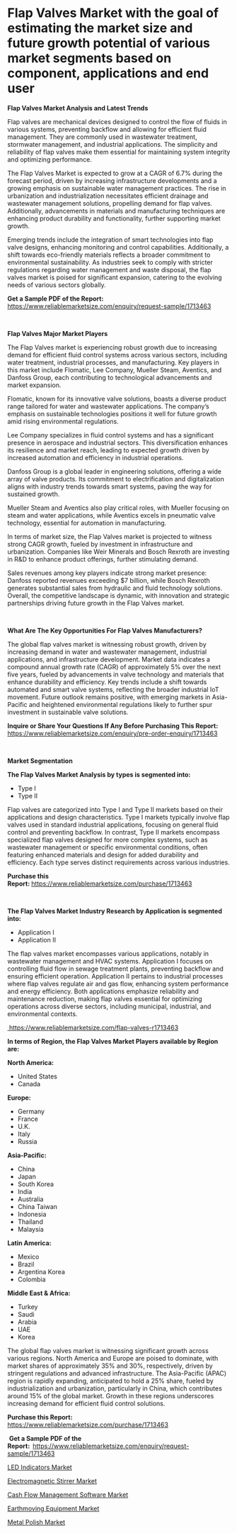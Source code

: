 <p><h1>Flap Valves Market with the goal of estimating the market size and future growth potential of various market segments based on component, applications and end user</h1></p><p><strong>Flap Valves Market Analysis and Latest Trends</strong></p>
<p><p>Flap valves are mechanical devices designed to control the flow of fluids in various systems, preventing backflow and allowing for efficient fluid management. They are commonly used in wastewater treatment, stormwater management, and industrial applications. The simplicity and reliability of flap valves make them essential for maintaining system integrity and optimizing performance.</p><p>The Flap Valves Market is expected to grow at a CAGR of 6.7% during the forecast period, driven by increasing infrastructure developments and a growing emphasis on sustainable water management practices. The rise in urbanization and industrialization necessitates efficient drainage and wastewater management solutions, propelling demand for flap valves. Additionally, advancements in materials and manufacturing techniques are enhancing product durability and functionality, further supporting market growth.</p><p>Emerging trends include the integration of smart technologies into flap valve designs, enhancing monitoring and control capabilities. Additionally, a shift towards eco-friendly materials reflects a broader commitment to environmental sustainability. As industries seek to comply with stricter regulations regarding water management and waste disposal, the flap valves market is poised for significant expansion, catering to the evolving needs of various sectors globally.</p></p>
<p><strong>Get a Sample PDF of the Report:&nbsp;</strong> <a href="https://www.reliablemarketsize.com/enquiry/request-sample/1713463?utm_campaign=1349&utm_medium=2&utm_source=Github&utm_content=ia&utm_term=22102024&utm_id=flap-valves">https://www.reliablemarketsize.com/enquiry/request-sample/1713463</a></p>
<p>&nbsp;</p>
<p><strong>Flap Valves Major Market Players</strong></p>
<p><p>The Flap Valves market is experiencing robust growth due to increasing demand for efficient fluid control systems across various sectors, including water treatment, industrial processes, and manufacturing. Key players in this market include Flomatic, Lee Company, Mueller Steam, Aventics, and Danfoss Group, each contributing to technological advancements and market expansion.</p><p>Flomatic, known for its innovative valve solutions, boasts a diverse product range tailored for water and wastewater applications. The company’s emphasis on sustainable technologies positions it well for future growth amid rising environmental regulations.</p><p>Lee Company specializes in fluid control systems and has a significant presence in aerospace and industrial sectors. This diversification enhances its resilience and market reach, leading to expected growth driven by increased automation and efficiency in industrial operations.</p><p>Danfoss Group is a global leader in engineering solutions, offering a wide array of valve products. Its commitment to electrification and digitalization aligns with industry trends towards smart systems, paving the way for sustained growth.</p><p>Mueller Steam and Aventics also play critical roles, with Mueller focusing on steam and water applications, while Aventics excels in pneumatic valve technology, essential for automation in manufacturing. </p><p>In terms of market size, the Flap Valves market is projected to witness strong CAGR growth, fueled by investment in infrastructure and urbanization. Companies like Weir Minerals and Bosch Rexroth are investing in R&D to enhance product offerings, further stimulating demand.</p><p>Sales revenues among key players indicate strong market presence: Danfoss reported revenues exceeding $7 billion, while Bosch Rexroth generates substantial sales from hydraulic and fluid technology solutions. Overall, the competitive landscape is dynamic, with innovation and strategic partnerships driving future growth in the Flap Valves market.</p></p>
<p>&nbsp;</p>
<p><strong>What Are The Key Opportunities For Flap Valves Manufacturers?</strong></p>
<p><p>The global flap valves market is witnessing robust growth, driven by increasing demand in water and wastewater management, industrial applications, and infrastructure development. Market data indicates a compound annual growth rate (CAGR) of approximately 5% over the next five years, fueled by advancements in valve technology and materials that enhance durability and efficiency. Key trends include a shift towards automated and smart valve systems, reflecting the broader industrial IoT movement. Future outlook remains positive, with emerging markets in Asia-Pacific and heightened environmental regulations likely to further spur investment in sustainable valve solutions.</p></p>
<p><strong>Inquire or Share Your Questions If Any Before Purchasing This Report:</strong> <a href="https://www.reliablemarketsize.com/enquiry/pre-order-enquiry/1713463?utm_campaign=1349&utm_medium=2&utm_source=Github&utm_content=ia&utm_term=22102024&utm_id=flap-valves">https://www.reliablemarketsize.com/enquiry/pre-order-enquiry/1713463</a></p>
<p>&nbsp;</p>
<p><strong>Market Segmentation</strong></p>
<p><strong>The Flap Valves Market Analysis by types is segmented into:</strong></p>
<p><ul><li>Type I</li><li>Type II</li></ul></p>
<p><p>Flap valves are categorized into Type I and Type II markets based on their applications and design characteristics. Type I markets typically involve flap valves used in standard industrial applications, focusing on general fluid control and preventing backflow. In contrast, Type II markets encompass specialized flap valves designed for more complex systems, such as wastewater management or specific environmental conditions, often featuring enhanced materials and design for added durability and efficiency. Each type serves distinct requirements across various industries.</p></p>
<p><strong>Purchase this Report:&nbsp;</strong><a href="https://www.reliablemarketsize.com/purchase/1713463?utm_campaign=1349&utm_medium=2&utm_source=Github&utm_content=ia&utm_term=22102024&utm_id=flap-valves">https://www.reliablemarketsize.com/purchase/1713463</a></p>
<p>&nbsp;</p>
<p><strong>The Flap Valves Market Industry Research by Application is segmented into:</strong></p>
<p><ul><li>Application I</li><li>Application II</li></ul></p>
<p><p>The flap valves market encompasses various applications, notably in wastewater management and HVAC systems. Application I focuses on controlling fluid flow in sewage treatment plants, preventing backflow and ensuring efficient operation. Application II pertains to industrial processes where flap valves regulate air and gas flow, enhancing system performance and energy efficiency. Both applications emphasize reliability and maintenance reduction, making flap valves essential for optimizing operations across diverse sectors, including municipal, industrial, and environmental contexts.</p></p>
<p><a href="https://www.reliablemarketsize.com/flap-valves-r1713463?utm_campaign=1349&utm_medium=2&utm_source=Github&utm_content=ia&utm_term=22102024&utm_id=flap-valves">&nbsp;https://www.reliablemarketsize.com/flap-valves-r1713463</a></p>
<p><strong>In terms of Region, the Flap Valves Market Players available by Region are:</strong></p>
<p>
    <p> <strong> North America: </strong>
        <ul>
            <li>United States</li>
            <li>Canada</li>
        </ul>
        </p> 
    <p> <strong> Europe: </strong>
        <ul>
            <li>Germany</li>
            <li>France</li>
            <li>U.K.</li>
            <li>Italy</li>
            <li>Russia</li>
        </ul>
        </p> 
    <p> <strong> Asia-Pacific: </strong>
        <ul>
            <li>China</li>
            <li>Japan</li>
            <li>South Korea</li>
            <li>India</li>
            <li>Australia</li>
            <li>China Taiwan</li>
            <li>Indonesia</li>
            <li>Thailand</li>
            <li>Malaysia</li>
        </ul>
        </p> 
    <p> <strong> Latin America: </strong>
        <ul>
            <li>Mexico</li>
            <li>Brazil</li>
            <li>Argentina Korea</li>
            <li>Colombia</li>
        </ul>
        </p> 
    <p> <strong> Middle East & Africa: </strong>
        <ul>
            <li>Turkey</li>
            <li>Saudi</li>
            <li>Arabia</li>
            <li>UAE</li>
            <li>Korea</li>
        </ul>
    </p>
    </p>
<p><p>The global flap valves market is witnessing significant growth across various regions. North America and Europe are poised to dominate, with market shares of approximately 35% and 30%, respectively, driven by stringent regulations and advanced infrastructure. The Asia-Pacific (APAC) region is rapidly expanding, anticipated to hold a 25% share, fueled by industrialization and urbanization, particularly in China, which contributes around 15% of the global market. Growth in these regions underscores increasing demand for efficient fluid control solutions.</p></p>
<p><strong>Purchase this Report: </strong><a href="https://www.reliablemarketsize.com/purchase/1713463?utm_campaign=1349&utm_medium=2&utm_source=Github&utm_content=ia&utm_term=22102024&utm_id=flap-valves">https://www.reliablemarketsize.com/purchase/1713463</a></p>
<p>&nbsp;<strong>Get a Sample PDF of the Report:&nbsp;&nbsp;</strong><a href="https://www.reliablemarketsize.com/enquiry/request-sample/1713463?utm_campaign=1349&utm_medium=2&utm_source=Github&utm_content=ia&utm_term=22102024&utm_id=flap-valves">https://www.reliablemarketsize.com/enquiry/request-sample/1713463</a></p>
<p><strong></strong></p>
<p><p><a href="https://www.linkedin.com/pulse/led-indicators-sector-surge-89-growth-roadmap-2031-craigalytics-pll8c?utm_campaign=1349&utm_medium=2&utm_source=Github&utm_content=ia&utm_term=22102024&utm_id=flap-valves">LED Indicators Market</a></p><p><a href="https://issuu.com/reportprime-2/docs/electromagnetic-stirrer-market-size_e4eaee3289101c?utm_campaign=1349&utm_medium=2&utm_source=Github&utm_content=ia&utm_term=22102024&utm_id=flap-valves">Electromagnetic Stirrer Market</a></p><p><a href="https://github.com/ashepherd82/Market-Research-Report-List-6/blob/main/cash-flow-management-software-market.md?utm_campaign=1349&utm_medium=2&utm_source=Github&utm_content=ia&utm_term=22102024&utm_id=flap-valves">Cash Flow Management Software Market</a></p><p><a href="https://issuu.com/reportprime-2/docs/earthmoving-equipment-market-size-2_13417f51194725?utm_campaign=1349&utm_medium=2&utm_source=Github&utm_content=ia&utm_term=22102024&utm_id=flap-valves">Earthmoving Equipment Market</a></p><p><a href="https://github.com/symvarepaci/Market-Research-Report-List-1/blob/main/metal-polish-market.md?utm_campaign=1349&utm_medium=2&utm_source=Github&utm_content=ia&utm_term=22102024&utm_id=flap-valves">Metal Polish Market</a></p></p>